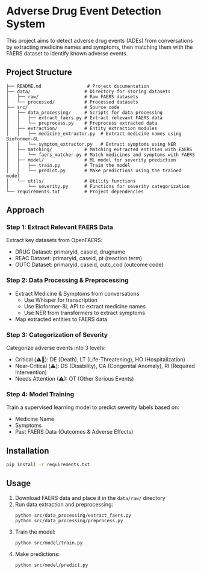 # Adverse Drug Event Detection System

This project aims to detect adverse drug events (ADEs) from conversations by extracting medicine names and symptoms, then matching them with the FAERS dataset to identify known adverse events.

## Project Structure

```
├── README.md                 # Project documentation
├── data/                    # Directory for storing datasets
│   ├── raw/                 # Raw FAERS datasets
│   └── processed/           # Processed datasets
├── src/                     # Source code
│   ├── data_processing/     # Scripts for data processing
│   │   ├── extract_faers.py # Extract relevant FAERS data
│   │   └── preprocess.py    # Preprocess extracted data
│   ├── extraction/          # Entity extraction modules
│   │   ├── medicine_extractor.py  # Extract medicine names using Bioformer-8L
│   │   └── symptom_extractor.py   # Extract symptoms using NER
│   ├── matching/            # Matching extracted entities with FAERS
│   │   └── faers_matcher.py # Match medicines and symptoms with FAERS
│   ├── model/               # ML model for severity prediction
│   │   ├── train.py         # Train the model
│   │   └── predict.py       # Make predictions using the trained model
│   └── utils/               # Utility functions
│       └── severity.py      # Functions for severity categorization
└── requirements.txt         # Project dependencies
```

## Approach

### Step 1: Extract Relevant FAERS Data

Extract key datasets from OpenFAERS:
- DRUG Dataset: primaryid, caseid, drugname
- REAC Dataset: primaryid, caseid, pt (reaction term)
- OUTC Dataset: primaryid, caseid, outc_cod (outcome code)

### Step 2: Data Processing & Preprocessing

- Extract Medicine & Symptoms from conversations
  - Use Whisper for transcription
  - Use Bioformer-8L API to extract medicine names
  - Use NER from transformers to extract symptoms
- Map extracted entities to FAERS data

### Step 3: Categorization of Severity

Categorize adverse events into 3 levels:
- Critical (⚠️🚨): DE (Death), LT (Life-Threatening), HO (Hospitalization)
- Near-Critical (⚠️): DS (Disability), CA (Congenital Anomaly), RI (Required Intervention)
- Needs Attention (⚠): OT (Other Serious Events)

### Step 4: Model Training

Train a supervised learning model to predict severity labels based on:
- Medicine Name
- Symptoms
- Past FAERS Data (Outcomes & Adverse Effects)

## Installation

```bash
pip install -r requirements.txt
```

## Usage

1. Download FAERS data and place it in the `data/raw/` directory
2. Run data extraction and preprocessing:
   ```
   python src/data_processing/extract_faers.py
   python src/data_processing/preprocess.py
   ```
3. Train the model:
   ```
   python src/model/train.py
   ```
4. Make predictions:
   ```
   python src/model/predict.py
   ```